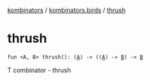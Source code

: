 [kombinators](../index.md) / [kombinators.birds](index.md) / [thrush](./thrush.md)

# thrush

`fun <A, B> thrush(): (`[`A`](thrush.md#A)`) -> ((`[`A`](thrush.md#A)`) -> `[`B`](thrush.md#B)`) -> `[`B`](thrush.md#B)

T combinator - thrush

